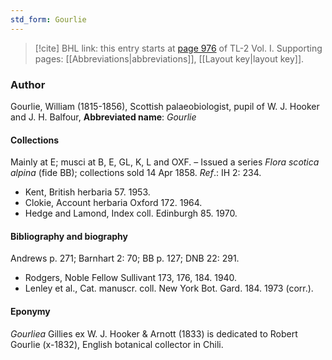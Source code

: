 ```yaml
---
std_form: Gourlie
---
```


> [!cite] BHL link: this entry starts at [page 976](https://www.biodiversitylibrary.org/page/33121107) of TL-2 Vol. I.
> Supporting pages: [[Abbreviations|abbreviations]], [[Layout key|layout key]].

### Author

Gourlie, William (1815-1856), Scottish palaeobiologist, pupil of W. J. Hooker and J. H. Balfour, 
**Abbreviated name**: *Gourlie*

#### Collections

Mainly at E; musci at B, E, GL, K, L and OXF. – Issued a series *Flora scotica alpina* (fide BB); collections sold 14 Apr 1858.
*Ref*.: IH 2: 234.
- Kent, British herbaria 57. 1953.
- Clokie, Account herbaria Oxford 172. 1964.
- Hedge and Lamond, Index coll. Edinburgh 85. 1970.

#### Bibliography and biography

Andrews p. 271; Barnhart 2: 70; BB p. 127; DNB 22: 291.
- Rodgers, Noble Fellow Sullivant 173, 176, 184. 1940.
- Lenley et al., Cat. manuscr. coll. New York Bot. Gard. 184. 1973 (corr.).

#### Eponymy

*Gourliea* Gillies ex W. J. Hooker & Arnott (1833) is dedicated to Robert Gourlie (x-1832), English botanical collector in Chili.

